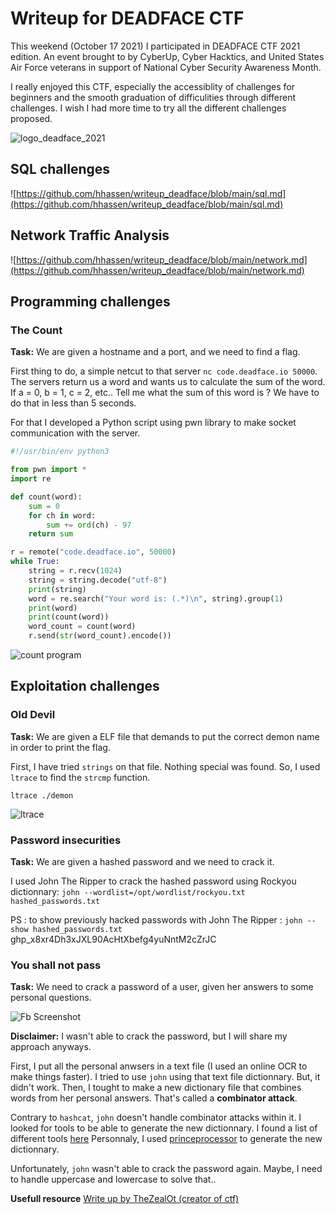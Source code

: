# Writeup for DEADFACE CTF

This weekend (October 17 2021) I participated in DEADFACE CTF 2021 edition. An event brought to by CyberUp, Cyber Hacktics, and United States Air Force veterans in support of National Cyber Security Awareness Month.

I really enjoyed this CTF, especially the accessiblity of challenges for beginners and the smooth graduation of difficulities through different challenges.
I wish I had more time to try all the different challenges proposed.

![logo_deadface_2021](https://raw.githubusercontent.com/hhassen/writeup_deadface/main/images/logo_deadface_2021.png "logo deadface ctf")

## SQL challenges
![https://github.com/hhassen/writeup_deadface/blob/main/sql.md](https://github.com/hhassen/writeup_deadface/blob/main/sql.md)


## Network Traffic Analysis
![https://github.com/hhassen/writeup_deadface/blob/main/network.md](https://github.com/hhassen/writeup_deadface/blob/main/network.md)

## Programming challenges
### The Count
**Task:** We are given a hostname and a port, and we need to find a flag.

First thing to do, a simple netcut to that server `nc code.deadface.io 50000`.
The servers return us a word and wants us to calculate the sum of the word. If a = 0, b = 1, c = 2, etc.. Tell me what the sum of this word is ?
We have to do that in less than 5 seconds.

For that I developed a Python script using pwn library to make socket communication with the server.
```python
#!/usr/bin/env python3

from pwn import *
import re

def count(word):
    sum = 0
    for ch in word:
        sum += ord(ch) - 97
    return sum

r = remote("code.deadface.io", 50000)
while True:
    string = r.recv(1024)
    string = string.decode("utf-8")
    print(string)
    word = re.search("Your word is: (.*)\n", string).group(1)
    print(word)
    print(count(word))
    word_count = count(word)
    r.send(str(word_count).encode())
```

![count program](https://raw.githubusercontent.com/hhassen/writeup_deadface/main/images/count_program.png)


## Exploitation challenges
### Old Devil
**Task:** We are given a ELF file that demands to put the correct demon name in order to print the flag.

First, I have tried `strings` on that file. Nothing special was found.
So, I used `ltrace` to find the `strcmp` function. 
```
ltrace ./demon
```

![ltrace](https://raw.githubusercontent.com/hhassen/writeup_deadface/main/images/ltrace.png)

### Password insecurities
**Task:** We are given a hashed password and we need to crack it.

I used John The Ripper to crack the hashed password using Rockyou dictionnary:
`john --wordlist=/opt/wordlist/rockyou.txt hashed_passwords.txt`

PS : to show previously hacked passwords with John The Ripper :
`john --show hashed_passwords.txt`
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
### You shall not pass
**Task:** We need to crack a password of a user, given her answers to some personal questions.

![Fb Screenshot](https://raw.githubusercontent.com/hhassen/writeup_deadface/main/images/fb_screenshot.png)

**Disclaimer:** I wasn't able to crack the password, but I will share my approach anyways.

First, I put all the personal anwsers in a text file (I used an online OCR to make things faster). I tried to use `john` using that text file dictionnary. But, it didn't work.
Then, I tought to make a new dictionary file that combines words from her personal answers. That's called a **combinator attack**.

Contrary to `hashcat`, `john` doesn't handle combinator attacks within it. I looked for tools to be able to generate the new dictionnary. I found a list of different tools [here](https://miloserdov.org/?p=6032)
Personnaly, I used [princeprocessor](https://github.com/hashcat/princeprocessor) to generate the new dictionnary.

Unfortunately, `john` wasn't able to crack the password again. Maybe, I need to handle uppercase and lowercase to solve that..


**Usefull resource**
[Write up by TheZealOt (creator of ctf)](https://github.com/docsewell/DEADFACE-CTF-2021)